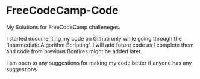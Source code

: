 # FreeCodeCamp-Code
My Solutions for FreeCodeCamp challeneges.

I started documenting my code on Github only while going through the 'Intermediate Algorithm Scripting'. I will add future code as I complete them and code from previous Bonfires might be added later.

I am open to any suggestions for making my code better if anyone has any suggestions
